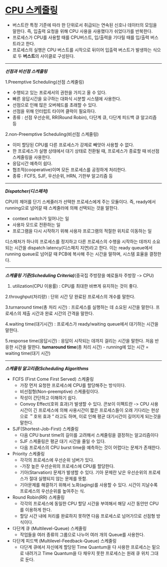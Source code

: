 # <u>CPU 스케줄링</u>

- 버스트란 특정 기준에 따라 한 단위로서 취급되는 연속된 신호나 데이터의 모임을 말한다. 즉, 입출력 요청을 위해 CPU 사용을 사용했다가 쉬었다가를 반복한다.
- 프로세스가 CPU를 사용할 때를 CPU버스트, 입/출력을 기다릴 때를 입/출력 버스트라고 한다.
- 프로세스의 실행은 CPU 버스트를 시작으로 뒤이어 입출력 버스트가 발생하는 식으로 두 <b>버스트</b>의 사이클로 구성된다.

---

***선점과 비선점 스케줄링***

1.Preemptive Scheduling(선점 스케줄링)

- 수행되고 있는 프로세서의 권한을 가지고 올 수 있다.
- 빠른 응답시간을 요구하는 대화식 시분할 시스템에 사용한다.
- 선점으로 인해 많은 오버헤드를 초래할 수 있다.
- 선점을 위해 인터럽트 타이머 클럭이 필요하다.
- 종류 : 선점 우선순위, RR(Round Robin), 다단계 큐, 다단계 피드백 큐 알고리즘 등

2.non-Preemptive Scheduling(비선점 스케줄링)

- 이미 할당된 CPU를 다른 프로세스가 강제로 빼앗아 사용할 수 없다.
- 한 프로세스가 실행 상태에서 대기 상태로 전환될 때, 프로세스가 종료할 때 비선점 스케줄링을 사용한다.
- 응답시간 예측이 쉽다.
- 협조적(cooperative)이며 모든 프로세스를 공정하게 처리한다.
- 종류 : FCFS, SJF, 우선순위, HRN, 기한부 알고리즘 등

---

***Dispatcher(디스패처)***

CPU의 제어를 단기 스케줄러가 선택한 프로세스에게 주는 모듈이다. 즉, ready에서 running으로 넘어갈 때 스케줄러에 의해 선택되는 것을 말한다.

- context switch가 일어나는 일
- 사용자 모드로 전환하는 일
- 프로그램을 다시 시작하기 위해 사용자 프로그램의 적절한 위치로 이동하는 일

디스패처가 하나의 프로세스를 정지하고 다른 프로세스의 수행을 시작하는 데까지 소요되는 시간을 dispatch latency(디스패치 지연)라고 한다. 이는 ready queue에서 running queue로 넘어갈
때 PCB에 복사해 주는 시간을 말하며, 시스템 효율을 결정한다.

---
***스케줄링 기준(Scheduling Criteria)***(중국집 주방장을 예로들자 주방장 -> CPU)

1. utilization(CPU 이용률) : CPU를 최대한 바쁘게 유지하는 것이 좋다.

2.throughput(처리량) : 단위 시간 당 완료된 프로세스의 개수를 말한다.

3.turnaround time(총 처리 시간) : 프로세스를 실행하는 데 소요된 시간을 말한다. 프로세스의 제출 시간과 완료 시간의 간격을 말한다.

4.waiting time(대기시간) : 프로세스가 ready/waiting queue에서 대기하는 시간을 말한다.

5.response time(응답시간) : 응답이 시작되는 데까지 걸리는 시간을 말한다. 처음 반응한 시간을 말한다. <b>
turnaround time</b>(총 처리 시간) - running에 있는 시간 = waiting time(대기 시간)

---

***스케줄링 알고리즘(Scheduling Algorithms***

- FCFS (First Come First Served) 스케줄링
    - 가장 먼저 요청한 프로세스에 CPU를 할당해주는 방식이다.
    - 비선점형(Non-preemptive) 스케줄링이다.
    - 작성이 간단하고 이해하기 쉽다.
    - Convoy Effect(호위 효과)가 발생할 수 있다. 콘보이 이펙트란 -> CPU 사용시간이 긴 프로세스에 의해 사용시간이 짧은 프로세스들이 오래 기다리는 현상으로 ＂호위 효과 ” 라고도 하며, 이로
      인해 평균 대기시간이 길어지게 되는것을 말한다.
- SJF(Shortest-Job-First) 스케줄링
    - 다음 CPU burst time의 길이를 고려해서 스케줄링을 결정하는 알고리즘이다
    - SJF 스케줄링은 평균 대기 시간을 줄일 수 있다.
    - 다음 프로세스의 CPU burst time을 예측하는 것이 어렵다는 문제가 존재한다.
- Priority 스케줄링
    - 각각의 프로세스에 우선순위 넘버가 있다.
    - -가장 높은 우선순위의 프로세스에 CPU를 할당한다.
    - 기아(Starvation) 문제가 발생할 수 있다. 기아 문제란 낮은 우선순위의 프로세스가 절대 실행되지 않는 문제를 뜻함.
    - 기아문제를 해결하기 위해서 노화(aging)를 사용할 수 있다. 시간이 지날수록 프로세스의 우선순위를 높여주는 식.
- Round Robin(RR) 스케줄링
    - 각각의 프로세스에 동일한 CPU 할당 시간을 부여해서 해당 시간 동안만 CPU를 이용하게 한다.
    - 할당 시간 내에 처리를 완료하지 못하면 다음 프로세스로 넘어가므로 선점형 방식이다.
- 다단계 큐 (Multilevel-Queue) 스케줄링
    - 작업들을 여러 종류의 그룹으로 나누어 여러 개의 Queue를 사용한다.
- 다단계 피드백  (Multilevel-Feedback-Queue) 스케줄링
    - 다단계 큐에서 자신에게 할당된 Time Quantum을 다 사용한 프로세스는 밑으로 내려가고 Time Quantum을 다 채우지 못한 프로세스는 원래 큐 위치 그대로 둔다.
